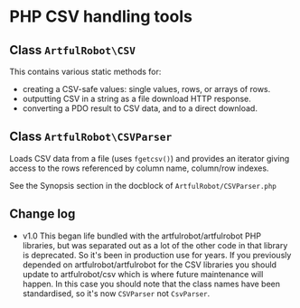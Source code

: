 # PHP CSV handling tools

## Class `ArtfulRobot\CSV`

This contains various static methods for:

- creating a CSV-safe values: single values, rows, or arrays of rows.
- outputting CSV in a string as a file download HTTP response.
- converting a PDO result to CSV data, and to a direct download.

## Class `ArtfulRobot\CSVParser`

Loads CSV data from a file (uses `fgetcsv()`) and provides an iterator
giving access to the rows referenced by column name, column/row indexes.

See the Synopsis section in the docblock of `ArtfulRobot/CSVParser.php`


## Change log

- v1.0 This began life bundled with the artfulrobot/artfulrobot PHP
  libraries, but was separated out as a lot of the other code in that
  library is deprecated. So it's been in production use for years. If you
  previously depended on artfulrobot/artfulrobot for the CSV libraries you
  should update to artfulrobot/csv which is where future maintenance will
  happen. In this case you should note that the class names have been
  standardised, so it's now `CSVParser` not `CsvParser`.
